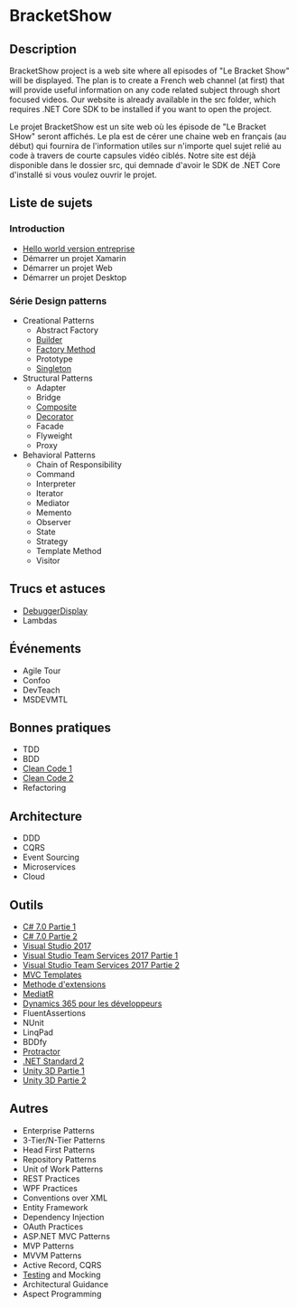 # BracketShow

## Description

BracketShow project is a web site where all episodes of "Le Bracket Show" will be displayed. 
The plan is to create a French web channel (at first) that will provide useful information on any
code related subject through short focused videos. Our website is already available in the src folder, which requires
.NET Core SDK to be installed if you want to open the project.

Le projet BracketShow est un site web où les épisode de "Le Bracket SHow" seront affichés.
Le pla est de cérer une chaine web en français (au début) qui fournira de l'information utiles sur n'importe quel
sujet relié au code à travers de courte capsules vidéo ciblés. Notre site est déjà disponible dans le dossier src, qui 
demnade d'avoir le SDK de .NET Core d'installé si vous voulez ouvrir le projet.

## Liste de sujets

### Introduction
- [Hello world version entreprise](https://www.youtube.com/watch?v=OYiF_1cL3dg)
- Démarrer un projet Xamarin
- Démarrer un projet Web
- Démarrer un projet Desktop

### Série Design patterns
- Creational Patterns
  - Abstract Factory
  - [Builder](https://www.youtube.com/watch?v=y8KV3fW6BYo)
  - [Factory Method](https://www.youtube.com/watch?v=s1lztsgZk4c)
  - Prototype
  - [Singleton](https://www.youtube.com/watch?v=MtJ2TnZ-WPY)
- Structural Patterns
  - Adapter
  - Bridge
  - [Composite](https://www.youtube.com/watch?v=25nonh-W5po)
  - [Decorator](https://www.youtube.com/watch?v=WghYGmUd9nQ&t=1s)
  - Facade
  - Flyweight
  - Proxy
- Behavioral Patterns
  - Chain of Responsibility
  - Command
  - Interpreter
  - Iterator
  - Mediator
  - Memento
  - Observer
  - State
  - Strategy
  - Template Method
  - Visitor
 
## Trucs et astuces
 - [DebuggerDisplay](https://www.youtube.com/watch?v=V-N7xCobGnU)
 - Lambdas
 
## Événements
- Agile Tour
- Confoo
- DevTeach
- MSDEVMTL

## Bonnes pratiques
- TDD
- BDD
- [Clean Code 1](https://www.youtube.com/watch?v=2wgFQCulPPA)
- [Clean Code 2](https://www.youtube.com/watch?v=-XRaFIFczL8)
- Refactoring

## Architecture 
- DDD
- CQRS
- Event Sourcing
- Microservices
- Cloud

## Outils
- [C# 7.0 Partie 1](https://www.youtube.com/watch?v=2LhU3k44kJY)
- [C# 7.0 Partie 2](https://www.youtube.com/watch?v=YgeVjxI4zCY)
- [Visual Studio 2017](https://www.youtube.com/watch?v=2QEGSuO72Sc)
- [Visual Studio Team Services 2017 Partie 1](https://www.youtube.com/watch?v=duujOocS-hA)
- [Visual Studio Team Services 2017 Partie 2](https://www.youtube.com/watch?v=ip40u3kZUJs)
- [MVC Templates](https://www.youtube.com/watch?v=BcuNWxJWZ08)
- [Methode d'extensions](https://www.youtube.com/watch?v=bX5qwTHxIAA)
- [MediatR](https://www.youtube.com/watch?v=Jov-7Xygtyo)
- [Dynamics 365 pour les développeurs](https://www.youtube.com/watch?v=YxWy4cEsonc)
- FluentAssertions
- NUnit
- LinqPad
- BDDfy
- [Protractor](https://www.youtube.com/watch?v=n4FeEybzixw)
- [.NET Standard 2](https://www.youtube.com/watch?v=8jAf-LRV3Cw)
- [Unity 3D Partie 1](https://www.youtube.com/watch?v=T5dyqGAONhg&t=190s)
- [Unity 3D Partie 2](https://www.youtube.com/watch?v=_Y6rZdFO-sU&t=633s)

## Autres
- Enterprise Patterns
- 3-Tier/N-Tier Patterns
- Head First Patterns
- Repository Patterns
- Unit of Work Patterns
- REST Practices
- WPF Practices
- Conventions over XML
- Entity Framework
- Dependency Injection
- OAuth Practices
- ASP.NET MVC Patterns
- MVP Patterns
- MVVM Patterns
- Active Record, CQRS
- [Testing](https://www.youtube.com/watch?v=rBSrgT8YCZ4) and Mocking
- Architectural Guidance
- Aspect Programming
